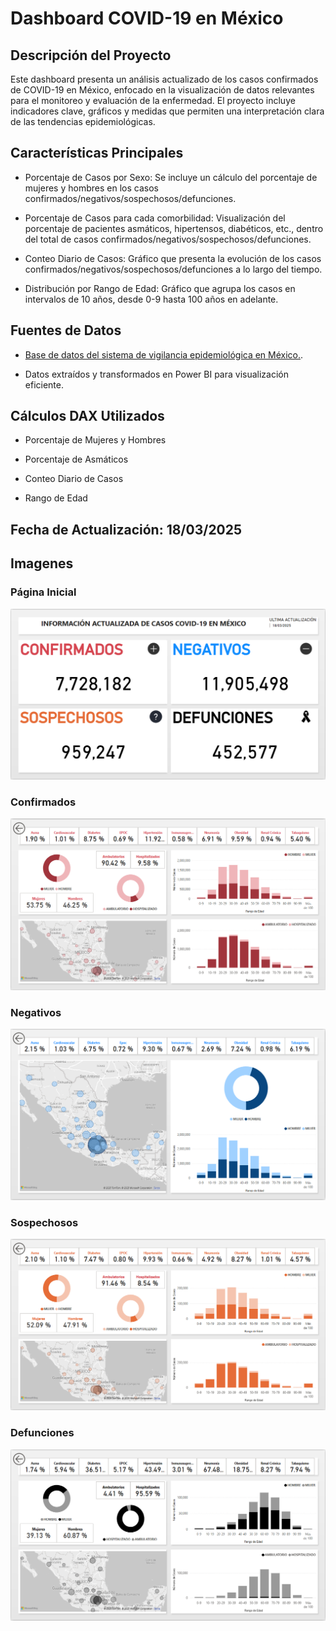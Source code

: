 # Dashboard COVID-19 en México

## Descripción del Proyecto

Este dashboard presenta un análisis actualizado de los casos confirmados de COVID-19 en México, enfocado en la visualización de datos relevantes para el monitoreo y evaluación de la enfermedad. El proyecto incluye indicadores clave, gráficos y medidas que permiten una interpretación clara de las tendencias epidemiológicas.

## Características Principales

- Porcentaje de Casos por Sexo: Se incluye un cálculo del porcentaje de mujeres y hombres en los casos confirmados/negativos/sospechosos/defunciones.

- Porcentaje de Casos para cada comorbilidad: Visualización del porcentaje de pacientes asmáticos, hipertensos, diabéticos, etc., dentro del total de casos confirmados/negativos/sospechosos/defunciones.

- Conteo Diario de Casos: Gráfico que presenta la evolución de los casos confirmados/negativos/sospechosos/defunciones a lo largo del tiempo.

- Distribución por Rango de Edad: Gráfico que agrupa los casos en intervalos de 10 años, desde 0-9 hasta 100 años en adelante.

## Fuentes de Datos

- [Base de datos del sistema de vigilancia epidemiológica en México.](https://www.gob.mx/salud/documentos/datos-abiertos-152127).

- Datos extraídos y transformados en Power BI para visualización eficiente.

## Cálculos DAX Utilizados

- Porcentaje de Mujeres y Hombres

- Porcentaje de Asmáticos

- Conteo Diario de Casos

- Rango de Edad

## Fecha de Actualización: 18/03/2025

## Imagenes

### Página Inicial

![PaginaInicial](https://github.com/16danielvm/Dashboard_COVID-19_Mexico/blob/main/Imagenes%20DashBoard/PaginaInicial.png)

### Confirmados

![PaginaInicial](https://github.com/16danielvm/Dashboard_COVID-19_Mexico/blob/main/Imagenes%20DashBoard/Confirmados.png)

### Negativos

![PaginaInicial](https://github.com/16danielvm/Dashboard_COVID-19_Mexico/blob/main/Imagenes%20DashBoard/Negativos.png)

### Sospechosos

![PaginaInicial](https://github.com/16danielvm/Dashboard_COVID-19_Mexico/blob/main/Imagenes%20DashBoard/Sospechosos.png)

### Defunciones

![PaginaInicial](https://github.com/16danielvm/Dashboard_COVID-19_Mexico/blob/main/Imagenes%20DashBoard/Defunciones.png)

